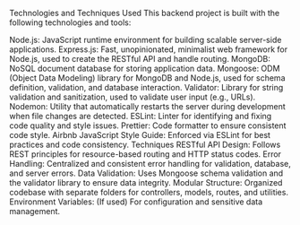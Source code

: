 Technologies and Techniques Used
This backend project is built with the following technologies and tools:

Node.js: JavaScript runtime environment for building scalable server-side applications.
Express.js: Fast, unopinionated, minimalist web framework for Node.js, used to create the RESTful API and handle routing.
MongoDB: NoSQL document database for storing application data.
Mongoose: ODM (Object Data Modeling) library for MongoDB and Node.js, used for schema definition, validation, and database interaction.
Validator: Library for string validation and sanitization, used to validate user input (e.g., URLs).
Nodemon: Utility that automatically restarts the server during development when file changes are detected.
ESLint: Linter for identifying and fixing code quality and style issues.
Prettier: Code formatter to ensure consistent code style.
Airbnb JavaScript Style Guide: Enforced via ESLint for best practices and code consistency.
Techniques
RESTful API Design: Follows REST principles for resource-based routing and HTTP status codes.
Error Handling: Centralized and consistent error handling for validation, database, and server errors.
Data Validation: Uses Mongoose schema validation and the validator library to ensure data integrity.
Modular Structure: Organized codebase with separate folders for controllers, models, routes, and utilities.
Environment Variables: (If used) For configuration and sensitive data management.
